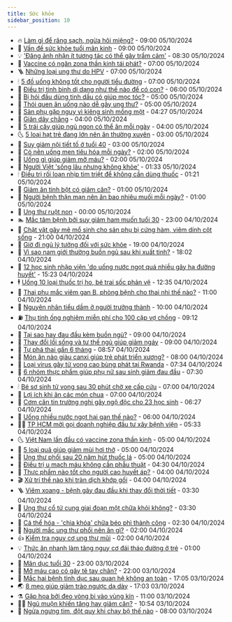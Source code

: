 ```yaml
---
title: Sức khỏe
sidebar_position: 10
---
```


<!-- vnexpress-suc-khoe:START -->
- 🔥 [Làm gì để răng sạch, ngừa hôi miệng?](https://vnexpress.net/lam-gi-de-rang-sach-ngua-hoi-mieng-4800535.html) - 09:00 05/10/2024
- 🥰 [Vấn đề sức khỏe tuổi mãn kinh](https://vnexpress.net/van-de-suc-khoe-tuoi-man-kinh-4800496.html) - 09:00 05/10/2024
- 💡 [&#39;Đăng ảnh nhận ít tương tác có thể gây trầm cảm&#39;](https://vnexpress.net/dang-anh-nhan-it-tuong-tac-co-the-gay-tram-cam-4800324.html) - 08:30 05/10/2024
- 🤗 [Vaccine có ngăn zona thần kinh tái phát?](https://vnexpress.net/vaccine-co-ngan-zona-than-kinh-tai-phat-4800553.html) - 07:00 05/10/2024
- 🪜 [Những loại ung thư do HPV](https://vnexpress.net/nhung-loai-ung-thu-do-hpv-4800455.html) - 07:00 05/10/2024
- 🕯 [5 đồ uống không tốt cho người tiểu đường](https://vnexpress.net/5-do-uong-khong-tot-cho-nguoi-tieu-duong-4800453.html) - 07:00 05/10/2024
- 🤭 [Điều trị tinh binh dị dạng như thế nào để có con?](https://vnexpress.net/dieu-tri-tinh-binh-di-dang-nhu-the-nao-de-co-con-4800515.html) - 06:00 05/10/2024
- 👀 [Bị hói đầu dùng tinh dầu có giúp mọc tóc?](https://vnexpress.net/bi-hoi-dau-dung-tinh-dau-co-giup-moc-toc-4800522.html) - 05:00 05/10/2024
- 🌋 [Thói quen ăn uống nào dễ gây ung thư?](https://vnexpress.net/thoi-quen-an-uong-nao-de-gay-ung-thu-4800460.html) - 05:00 05/10/2024
- 🫶 [Sản phụ gặp nguy vì kiêng sinh mồng một](https://vnexpress.net/san-phu-gap-nguy-vi-kieng-sinh-mong-mot-4800479.html) - 04:27 05/10/2024
- 🦆 [Giãn dây chằng](https://vnexpress.net/gian-day-chang-4800509.html) - 04:00 05/10/2024
- 🚀 [5 trái cây giúp ngủ ngon có thể ăn mỗi ngày](https://vnexpress.net/5-trai-cay-giup-ngu-ngon-co-the-an-moi-ngay-4800497.html) - 04:00 05/10/2024
- 🌜 [5 loại hạt trẻ đang lớn nên ăn thường xuyên](https://vnexpress.net/5-loai-hat-tre-dang-lon-nen-an-thuong-xuyen-4800474.html) - 03:00 05/10/2024
- 🧰 [Suy giảm nội tiết tố ở tuổi 40](https://vnexpress.net/suy-giam-noi-tiet-to-o-tuoi-40-4800466.html) - 03:00 05/10/2024
- 💫 [Có nên uống men tiêu hóa mỗi ngày?](https://vnexpress.net/co-nen-uong-men-tieu-hoa-moi-ngay-4800459.html) - 02:00 05/10/2024
- 🌝 [Uống gì giúp giảm mỡ máu?](https://vnexpress.net/uong-gi-giup-giam-mo-mau-4800452.html) - 02:00 05/10/2024
- 🗽 [Người Việt &#39;sống lâu nhưng không khỏe&#39;](https://vnexpress.net/nguoi-viet-song-lau-nhung-khong-khoe-4800303.html) - 01:33 05/10/2024
- 🕯 [Điều trị rối loạn nhịp tim triệt để không cần dùng thuốc](https://vnexpress.net/dieu-tri-roi-loan-nhip-tim-triet-de-khong-can-dung-thuoc-4800448.html) - 01:21 05/10/2024
- 🦅 [Giảm ăn tinh bột có giảm cân?](https://vnexpress.net/giam-an-tinh-bot-co-giam-can-4800435.html) - 01:00 05/10/2024
- 🦆 [Người bệnh thận mạn nên ăn bao nhiêu muối mỗi ngày?](https://vnexpress.net/nguoi-benh-than-man-nen-an-bao-nhieu-muoi-moi-ngay-4800252.html) - 01:00 05/10/2024
- 🎊 [Ung thư ruột non](https://vnexpress.net/ung-thu-ruot-non-4799508.html) - 00:00 05/10/2024
- 🏊 [Mắc tâm bệnh bởi suy giảm ham muốn tuổi 30](https://vnexpress.net/mac-tam-benh-boi-suy-giam-ham-muon-tuoi-30-4799370.html) - 23:00 04/10/2024
- 📝 [Chật vật gây mê mổ sinh cho sản phụ bị cứng hàm, viêm dính cột sống](https://vnexpress.net/chat-vat-gay-me-mo-sinh-cho-san-phu-bi-cung-ham-viem-dinh-cot-song-4800399.html) - 21:00 04/10/2024
- 💯 [Giờ đi ngủ lý tưởng đối với sức khỏe](https://vnexpress.net/gio-di-ngu-ly-tuong-doi-voi-suc-khoe-4800319.html) - 19:00 04/10/2024
- 🌊 [Vì sao nam giới thường buồn ngủ sau khi xuất tinh?](https://vnexpress.net/vi-sao-nam-gioi-thuong-buon-ngu-sau-khi-xuat-tinh-4799134.html) - 18:02 04/10/2024
- 🚀 [12 học sinh nhập viện &#39;do uống nước ngọt quá nhiều gây hạ đường huyết&#39;](https://vnexpress.net/12-hoc-sinh-nhap-vien-do-uong-nuoc-ngot-qua-nhieu-gay-ha-duong-huyet-4800407.html) - 15:23 04/10/2024
- 🕴 [Uống 10 loại thuốc trị ho, bé trai sốc phản vệ](https://vnexpress.net/uong-10-loai-thuoc-tri-ho-be-trai-soc-phan-ve-4800344.html) - 12:35 04/10/2024
- 🗽 [Thai phụ mắc viêm gan B, phòng bệnh cho thai nhi thế nào?](https://vnexpress.net/thai-phu-mac-viem-gan-b-phong-benh-cho-thai-nhi-the-nao-4800148.html) - 11:00 04/10/2024
- 🎡 [Nguyên nhân tiểu dầm ở người trưởng thành](https://vnexpress.net/nguyen-nhan-tieu-dam-o-nguoi-truong-thanh-4800300.html) - 10:00 04/10/2024
- ⛽️ [Thụ tinh ống nghiệm miễn phí cho 100 cặp vợ chồng](https://vnexpress.net/thu-tinh-ong-nghiem-mien-phi-cho-100-cap-vo-chong-4800151.html) - 09:12 04/10/2024
- 🦆 [Tại sao hay đau đầu kèm buồn ngủ?](https://vnexpress.net/tai-sao-hay-dau-dau-kem-buon-ngu-4800280.html) - 09:00 04/10/2024
- 🤩 [Thay đổi lối sống và tư thế ngủ giúp giảm ngáy](https://vnexpress.net/thay-doi-loi-song-va-tu-the-ngu-giup-giam-ngay-4800214.html) - 09:00 04/10/2024
- 🦒 [Tự phá thai gần 6 tháng](https://vnexpress.net/tu-pha-thai-gan-6-thang-4800275.html) - 08:57 04/10/2024
- 💫 [Món ăn nào giàu canxi giúp trẻ phát triển xương?](https://vnexpress.net/mon-an-nao-giau-canxi-giup-tre-phat-trien-xuong-4800182.html) - 08:00 04/10/2024
- 🐘 [Loại virus gây tử vong cao bùng phát tại Rwanda](https://vnexpress.net/loai-virus-gay-tu-vong-cao-bung-phat-tai-rwanda-4800245.html) - 07:34 04/10/2024
- 🚀 [6 nhóm thực phẩm giúp phụ nữ sau sinh giảm đau đầu](https://vnexpress.net/6-nhom-thuc-pham-giup-phu-nu-sau-sinh-giam-dau-dau-4800202.html) - 07:30 04/10/2024
- 🕯 [Bé sơ sinh tử vong sau 30 phút chờ xe cấp cứu](https://vnexpress.net/be-so-sinh-tu-vong-sau-30-phut-cho-xe-cap-cuu-4799935.html) - 07:00 04/10/2024
- 🦏 [Lợi ích khi ăn các món chua](https://vnexpress.net/loi-ich-khi-an-cac-mon-chua-4800105.html) - 07:00 04/10/2024
- 🦄 [Cơm căn tin trường nghi gây ngộ độc cho 23 học sinh](https://vnexpress.net/com-can-tin-truong-nghi-gay-ngo-doc-cho-23-hoc-sinh-4800199.html) - 06:27 04/10/2024
- 🦒 [Uống nhiều nước ngọt hại gan thế nào?](https://vnexpress.net/uong-nhieu-nuoc-ngot-hai-gan-the-nao-4800205.html) - 06:00 04/10/2024
- 👨‍🏫 [TP HCM mời gọi doanh nghiệp đầu tư xây bệnh viện](https://vnexpress.net/tp-hcm-moi-goi-doanh-nghiep-dau-tu-xay-benh-vien-4800174.html) - 05:33 04/10/2024
- 🌜 [Việt Nam lần đầu có vaccine zona thần kinh](https://vnexpress.net/viet-nam-lan-dau-co-vaccine-zona-than-kinh-4800195.html) - 05:00 04/10/2024
- 🚀 [5 loại quả giúp giảm mùi hơi thở](https://vnexpress.net/5-loai-qua-giup-giam-mui-hoi-tho-4800140.html) - 05:00 04/10/2024
- 💃 [Ung thư phổi sau 20 năm hút thuốc lá](https://vnexpress.net/ung-thu-phoi-sau-20-nam-hut-thuoc-la-4800110.html) - 05:00 04/10/2024
- 💯 [Điều trị u mạch máu không cần phẫu thuật](https://vnexpress.net/dieu-tri-u-mach-mau-khong-can-phau-thuat-4800104.html) - 04:30 04/10/2024
- 🤔 [Thực phẩm nào tốt cho người cao huyết áp?](https://vnexpress.net/thuc-pham-nao-tot-cho-nguoi-cao-huyet-ap-4800124.html) - 04:00 04/10/2024
- 🎬 [Xử trí thế nào khi tràn dịch khớp gối](https://vnexpress.net/xu-tri-the-nao-khi-tran-dich-khop-goi-4800100.html) - 04:00 04/10/2024
- 🪜 [Viêm xoang - bệnh gây đau đầu khi thay đổi thời tiết](https://vnexpress.net/viem-xoang-benh-gay-dau-dau-khi-thay-doi-thoi-tiet-4799889.html) - 03:30 04/10/2024
- 🦣 [Ung thư cổ tử cung giai đoạn một chữa khỏi không?](https://vnexpress.net/ung-thu-co-tu-cung-giai-doan-mot-chua-khoi-khong-4800102.html) - 03:30 04/10/2024
- 🧐 [Cá thể hóa - &#39;chìa khóa&#39; chữa béo phì thành công](https://vnexpress.net/ca-the-hoa-chia-khoa-chua-beo-phi-thanh-cong-4800075.html) - 02:30 04/10/2024
- 🤡 [Người mắc ung thư phổi nên ăn gì?](https://vnexpress.net/nguoi-mac-ung-thu-phoi-nen-an-gi-4799732.html) - 02:00 04/10/2024
- 👍 [Kiểm tra nguy cơ ung thư mũi](https://vnexpress.net/kiem-tra-nguy-co-ung-thu-mui-4800040.html) - 02:00 04/10/2024
- 💡 [Thức ăn nhanh làm tăng nguy cơ đái tháo đường ở trẻ](https://vnexpress.net/thuc-an-nhanh-lam-tang-nguy-co-dai-thao-duong-o-tre-4799945.html) - 01:00 04/10/2024
- 💯 [Mãn dục tuổi 30](https://vnexpress.net/man-duc-tuoi-30-4796403.html) - 23:00 03/10/2024
- 🧠 [Mỡ máu cao có gây tê tay chân?](https://vnexpress.net/mo-mau-cao-co-gay-te-tay-chan-4798774.html) - 22:00 03/10/2024
- 🎡 [Mắc hai bệnh tình dục sau quan hệ không an toàn](https://vnexpress.net/mac-hai-benh-tinh-duc-sau-quan-he-khong-an-toan-4799681.html) - 17:05 03/10/2024
- 🌏 [8 mẹo giúp giảm trào ngược dạ dày](https://vnexpress.net/8-meo-giup-giam-trao-nguoc-da-day-4799122.html) - 17:03 03/10/2024
- ⚗️ [Gặp họa bởi đeo vòng bi vào vùng kín](https://vnexpress.net/gap-hoa-boi-deo-vong-bi-vao-vung-kin-4799962.html) - 11:00 03/10/2024
- 👨‍🏫 [Ngủ muộn khiến tăng hay giảm cân?](https://vnexpress.net/ngu-muon-khien-tang-hay-giam-can-4799918.html) - 10:54 03/10/2024
- 🤖 [Ngừa ngưng tim, đột quỵ khi chạy bộ thế nào](https://vnexpress.net/ngua-ngung-tim-dot-quy-khi-chay-bo-the-nao-4799130.html) - 08:00 03/10/2024<!-- vnexpress-suc-khoe:END -->

